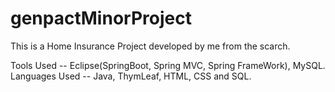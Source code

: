 # genpactMinorProject

This is a Home Insurance Project developed by me from the scarch.

Tools Used -- Eclipse(SpringBoot, Spring MVC, Spring FrameWork), MySQL.
Languages Used -- Java, ThymLeaf, HTML, CSS and SQL.
